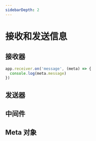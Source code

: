 ```yaml
---
sidebarDepth: 2
---
```


# 接收和发送信息

## 接收器

```js
app.receiver.on('message', (meta) => {
  console.log(meta.message)
})
```

## 发送器

## 中间件

## Meta 对象
